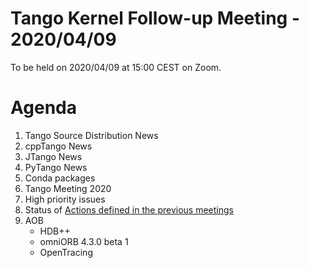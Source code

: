 # Tango Kernel Follow-up Meeting - 2020/04/09

To be held on 2020/04/09 at 15:00 CEST on Zoom.

# Agenda
 
 1. Tango Source Distribution News
 2. cppTango News
 3. JTango News
 4. PyTango News
 5. Conda packages
 6. Tango Meeting 2020
 7. High priority issues
 8. Status of [Actions defined in the previous meetings](https://github.com/tango-controls/tango-kernel-followup/blob/master/2020/2020-03-26/Minutes.md#summary-of-remaining-actions)
 9. AOB
     - HDB++
     - omniORB 4.3.0 beta 1
     - OpenTracing
 